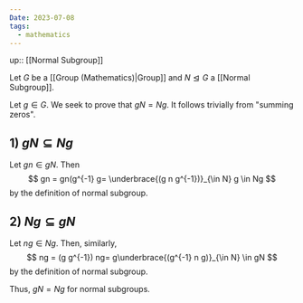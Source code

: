 ```yaml
---
Date: 2023-07-08
tags:
  - mathematics
---
```

up:: [[Normal Subgroup]]

Let $G$ be a [[Group (Mathematics)|Group]] and $N \trianglelefteq G$ a [[Normal Subgroup]]. 

Let $g \in G$. We seek to prove that $gN = Ng$. It follows trivially from "summing zeros".

## 1) $gN \subseteq Ng$
Let $gn \in gN$. Then
$$
gn = gn(g^{-1} g= \underbrace{(g n g^{-1})}_{\in N} g \in Ng
$$
by the definition of normal subgroup.

## 2) $Ng \subseteq gN$
Let $ng \in Ng$. Then, similarly,
$$
ng = (g g^{-1}) ng= g\underbrace{(g^{-1} n g)}_{\in N} \in gN
$$
by the definition of normal subgroup.

Thus, $gN = Ng$ for normal subgroups.